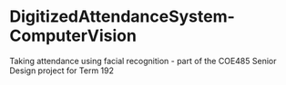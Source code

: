 # DigitizedAttendanceSystem-ComputerVision
Taking attendance using facial recognition - part of the COE485 Senior Design project for Term 192
